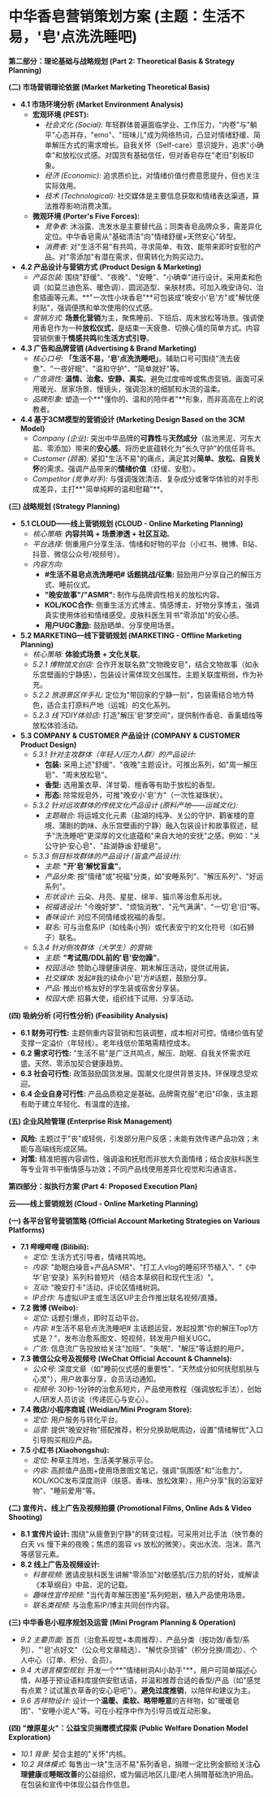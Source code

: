 # 中华香皂营销策划方案 (主题：生活不易，'皂'点洗洗睡吧)

**第二部分：理论基础与战略规划 (Part 2: Theoretical Basis & Strategy Planning)**

**(二) 市场营销理论依据 (Market Marketing Theoretical Basis)**

*   **4.1 市场环境分析 (Market Environment Analysis)**
    *   **宏观环境 (PEST):**
        *   *社会文化 (Social):* 年轻群体普遍面临学业、工作压力，"内卷"与"躺平"心态并存，"emo"、"班味儿"成为网络热词，凸显对情绪舒缓、简单解压方式的需求增长。自我关怀（Self-care）意识提升，追求"小确幸"和放松仪式感。对国货有基础信任，但对香皂存在"老旧"刻板印象。
        *   *经济 (Economic):* 追求质价比，对情绪价值付费意愿提升，但也关注实际效用。
        *   *技术 (Technological):* 社交媒体是主要信息获取和情绪表达渠道，算法推荐影响消费决策。
    *   **微观环境 (Porter's Five Forces):**
        *   *竞争者:* 沐浴露、洗发水是主要替代品；同类香皂品牌众多，需差异化定位。中华香皂需从"基础清洁"向"情绪舒缓+天然安心"转型。
        *   *消费者:* 对"生活不易"有共鸣，寻求简单、有效、能带来即时安慰的产品。对"零添加"有潜在需求，但需转化为购买动力。
*   **4.2 产品设计与营销方式 (Product Design & Marketing)**
    *   *产品包装:* 围绕"舒缓"、"夜晚"、"安睡"、"小确幸"进行设计。采用柔和色调（如莫兰迪色系、暖色调）、圆润造型、亲肤材质。可加入晚安诗句、治愈插画等元素。**"一次性小块香皂"**可包装成"晚安小'皂'方"或"解忧便利贴"，强调便携和单次使用的仪式感。
    *   *营销方式:* **场景化营销**为主，聚焦睡前、下班后、周末放松等场景。强调使用香皂作为一种**放松仪式**，是结束一天疲惫、切换心情的简单方式。内容营销侧重于**情感共鸣**和**生活方式引导**。
*   **4.3 广告和品牌营销 (Advertising & Brand Marketing)**
    *   *核心口号:* **「生活不易，'皂'点洗洗睡吧」**。辅助口号可围绕"洗去疲惫"、"一夜好眠"、"温和守护"、"简单就好"等。
    *   *广告调性:* **温情、治愈、安静、真实**。避免过度喧哗或焦虑营销。画面可采用暖光、居家场景、慢镜头，强调泡沫的细腻和水流的温柔。
    *   *品牌形象:* 塑造一个**"懂你的、温和的陪伴者"**形象，而非高高在上的说教者。
*   **4.4 基于3CM模型的营销设计 (Marketing Design Based on the 3CM Model)**
    *   *Company (企业):* 突出中华品牌的**可靠性**与**天然成分**（盐池黑泥、河东大盐、零添加）带来的**安心感**。将历史底蕴转化为"长久守护"的信任背书。
    *   *Customer (顾客):* 紧扣"生活不易"的痛点，满足其对**简单、放松、自我关怀**的需求。强调产品带来的**情绪价值**（舒缓、安慰）。
    *   *Competitor (竞争对手):* 与强调强效清洁、复杂成分或奢华体验的对手形成差异，主打**"简单纯粹的温和慰藉"**。

**(三) 战略规划 (Strategy Planning)**

*   **5.1 CLOUD——线上营销规划 (CLOUD - Online Marketing Planning)**
    *   *核心策略:* **内容共鸣 + 场景渗透 + 社区互动**。
    *   *平台选择:* 侧重用户分享生活、情绪和好物的平台（小红书、微博、B站、抖音、微信公众号/视频号）。
    *   *内容方向:*
        *   **#生活不易皂点洗洗睡吧# 话题挑战/征集:** 鼓励用户分享自己的解压方式、睡前仪式。
        *   **"晚安故事"/"ASMR":** 制作与品牌调性相关的放松内容。
        *   **KOL/KOC合作:** 侧重生活方式博主、情感博主、好物分享博主，强调真实使用体验和情绪感受。皮肤科医生背书"零添加"的安心感。
        *   **用户UGC激励:** 鼓励晒单、分享使用场景。
*   **5.2 MARKETING—线下营销规划 (MARKETING - Offline Marketing Planning)**
    *   *核心策略:* **体验式场景 + 文化关联**。
    *   *5.2.1 博物馆文创店:* 合作开发联名款"文物晚安皂"，结合文物故事（如永乐宫壁画的宁静感），包装设计需体现文创属性。主题关联度稍弱，作为补充。
    *   *5.2.2 旅游景区伴手礼:* 定位为"带回家的宁静一刻"，包装需结合地方特色，适合主打原料产地（运城）的文化系列。
    *   *5.2.3 线下DIY体验店:* 打造"解压'皂'梦空间"，提供制作香皂、香薰蜡烛等放松体验活动。
*   **5.3 COMPANY & CUSTOMER 产品设计 (COMPANY & CUSTOMER Product Design)**
    *   *5.3.1 针对主攻群体（年轻人/压力人群）的产品设计:*
        *   **包装:** 采用上述"舒缓"、"夜晚"主题设计。可推出系列，如"周一解压皂"、"周末放松皂"。
        *   **香型:** 选用薰衣草、洋甘菊、檀香等有助于放松的香型。
        *   **形态:** 除常规皂外，可推"晚安小'皂'方"（一次性凝珠状）。
    *   *5.3.2 针对远攻群体的传统文化产品设计 (原料产地——运城文化):*
        *   *主题融合:* 将运城文化元素（盐湖的纯净、关公的守护、鹳雀楼的意境、蒲剧的韵味、永乐宫壁画的宁静）融入包装设计和故事叙述，赋予"洗洗睡吧"更深厚的文化底蕴和"来自大地的安抚"之感。例如："关公守护·安心皂"、"盐湖静谧·舒缓皂"。
    *   *5.3.3 侧目标攻群体的产品设计 (盲盒产品设计):*
        *   *主题:* **"开'皂'解忧盲盒"**。
        *   *产品分类:* 按"情绪"或"祝福"分类，如"安睡系列"、"解压系列"、"好运系列"。
        *   *形状设计:* 云朵、月亮、星星、绵羊、猫爪等治愈系形状。
        *   *祝福语设计:* "今晚好梦"、"烦恼消散"、"元气满满"、"一切'皂'旧"等。
        *   *香味设计:* 对应不同情绪或祝福的香型。
        *   *联名:* 可与治愈系IP（如线条小狗）或代表安宁的文化符号（如石狮子）联名。
    *   *5.3.4 针对侧攻群体（大学生）的营销:*
        *   *主题:* **"考试周/DDL前的'皂'安勿躁"**。
        *   *校园活动:* 赞助心理健康讲座、期末解压活动，提供试用装。
        *   *社交媒体:* 发起#我的续命小'皂'方#话题，鼓励分享。
        *   *产品:* 推出价格友好的学生装或宿舍分享装。
        *   *校园大使:* 招募大使，组织线下试用、分享活动。

**(四) 吸纳分析 (可行性分析) (Feasibility Analysis)**

*   **6.1 财务可行性:** 主题侧重内容营销和包装调整，成本相对可控。情绪价值有望支撑一定溢价（年轻线）。老年线低价策略需精控成本。
*   **6.2 需求可行性:** "生活不易"是广泛共鸣点，解压、助眠、自我关怀需求旺盛。天然、零添加契合健康趋势。
*   **6.3 社会可行性:** 政策鼓励国货发展。国潮文化提供背景支持。环保理念受欢迎。
*   **6.4 企业自身可行性:** 产品品质稳定是基础。品牌需克服"老旧"印象，该主题有助于建立年轻化、有温度的连接。

**(五) 企业风险管理 (Enterprise Risk Management)**
*   **风险:** 主题过于"丧"或轻佻，引发部分用户反感；未能有效传递产品功效；未能与高端线形成区隔。
*   **对策:** 精准把握内容调性，强调温和抚慰而非放大负面情绪；结合皮肤科医生等专业背书平衡情感与功效；不同产品线使用差异化视觉和沟通语言。

**第四部分：拟执行方案 (Part 4: Proposed Execution Plan)**

**云——线上营销规划 (Cloud - Online Marketing Planning)**

**(一) 各平台官号营销策略 (Official Account Marketing Strategies on Various Platforms)**

*   **7.1 哔哩哔哩 (Bilibili):**
    *   *定位:* 生活方式引导者，情绪共鸣地。
    *   *内容:* "助眠白噪音+产品ASMR"、"打工人vlog的睡前环节植入"、"《中华'皂'安录》系列科普短片（结合本草纲目和现代生活）"。
    *   *互动:* "晚安打卡"活动，评论区情绪树洞。
    *   *IP合作:* 与虚拟UP主或生活区UP主合作推出联名视频/直播。
*   **7.2 微博 (Weibo):**
    *   *定位:* 话题引爆点，即时互动平台。
    *   *内容:* #生活不易皂点洗洗睡吧# 主话题运营，发起投票"你的解压Top1方式是？"，发布治愈系图文、短视频，转发用户相关UGC。
    *   *广告:* 信息流广告投放给关注"加班"、"失眠"、"解压"等话题的用户。
*   **7.3 微信公众号及视频号 (WeChat Official Account & Channels):**
    *   *公众号:* 深度文章（如"睡前仪式感的重要性"、"天然成分如何抚慰肌肤与心灵"），用户故事分享，会员活动通知。
    *   *视频号:* 30秒-1分钟的治愈系短片，产品使用教程（强调放松手法），创始人/研发人员访谈（传递匠心与安心）。
*   **7.4 微店/小程序商城 (Weidian/Mini Program Store):**
    *   *定位:* 用户服务与转化平台。
    *   *运营:* 提供"晚安好物"搭配推荐，积分兑换助眠周边，设置"情绪解忧"入口引导购买相应产品。
*   **7.5 小红书 (Xiaohongshu):**
    *   *定位:* 种草主阵地，生活美学展示平台。
    *   *内容:* 高颜值产品图+使用场景图文笔记，强调"氛围感"和"治愈力"。KOL/KOC发布深度测评（肤感、香味、放松效果），用户分享"我的浴室好物"、"睡前爱用"等。

**(二) 宣传片、线上广告及视频拍摄 (Promotional Films, Online Ads & Video Shooting)**

*   **8.1 宣传片设计:** 围绕"从疲惫到宁静"的转变过程。可采用对比手法（快节奏的白天 vs 慢下来的夜晚；焦虑的面容 vs 放松的微笑）。突出水流、泡沫、蒸汽等感官元素。
*   **8.2 线上广告及视频设计:**
    *   *科普视频:* 邀请皮肤科医生讲解"零添加"对敏感肌/压力肌的好处，或解读《本草纲目》中盐、泥的记载。
    *   *趣味性宣传视频:* "当代青年解压图鉴"系列短剧，植入产品使用场景。
    *   *联名类视频:* 与治愈系IP/博主共同创作内容。

**(三) 中华香皂小程序规划及运营 (Mini Program Planning & Operation)**

*   *9.2 主要页面:* 首页（治愈系视觉+本周推荐）、产品分类（按功效/香型/系列）、"'皂'点好文"（公众号文章精选）、"解忧杂货铺"（积分兑换/周边）、个人中心（订单、积分、会员）。
*   *9.4 大语言模型规划:* 开发一个**"情绪树洞AI小助手"**，用户可简单描述心情，AI基于预设语料库提供安慰话语，并温和推荐合适的香型/产品（如"感觉有点累？试试薰衣草香的安心皂吧"）。**避免过度推销**，以陪伴和建议为主。
*   *9.6 吉祥物设计:* 设计一个**温暖、柔软、略带睡意**的吉祥物，如"暖暖皂团"、"安睡小泥人"等。可在小程序中作为引导员或互动形象。

**(四) "燎原星火"：公益宝贝捐赠模式探索 (Public Welfare Donation Model Exploration)**

*   *10.1 背景:* 契合主题的"关怀"内核。
*   *10.2 具体模式:* 每售出一块"生活不易"系列香皂，捐赠一定比例金额给关注**心理健康**或**睡眠改善**的公益组织，或为偏远地区儿童/老人捐赠基础洗护用品。在包装和宣传中体现公益合作信息。
